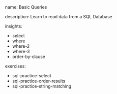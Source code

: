 name: Basic Queries

description: Learn to read data from a SQL Database

insights:

- select
- where
- where-2
- where-3
- order-by-clause

exercises:

- sql-practice-select
- sql-practice-order-results
- sql-practice-string-matching
